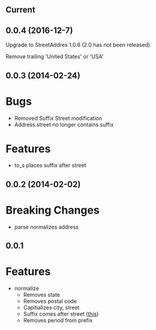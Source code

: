 
Current
-------

0.0.4 (2016-12-7)
-----------------

Upgrade to StreetAddres 1.0.6 (2.0 has not been released)

Remove trailing 'United States' or 'USA'


0.0.3 (2014-02-24)
------------------

Bugs
====

- Removed Suffix Street modification
- Address.street no longer contains suffix

Features
========

- to_s places suffix after street


0.0.2 (2014-02-02)
------------------

Breaking Changes
================

- parse normalizes address

0.0.1
-----

Features
========

- normalize
  - Removes state
  - Removes postal code
  - Capitializes city, street
  - Suffix comes after street ([this](https://github.com/derrek/street-address/issues/9))
  - Removes period from prefix

